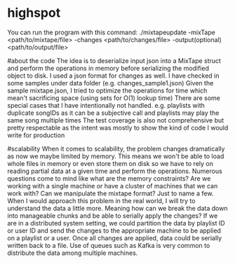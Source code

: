 # highspot
You can run the program with this command:
./mixtapeupdate -mixTape <path/to/mixtape/file> -changes <path/to/changes/file> -output(optional) <path/to/output/file>

#about the code
The idea is to deserialize input json into a MixTape struct and perform the operations in memory before serializing the modified object to disk.
I used a json format for changes as well. I have checked in some samples under data folder (e.g. changes_sample1.json)
Given the sample mixtape.json, I tried to optimize the operations for time which mean't sacrificing space (using sets for O(1) lookup time)
There are some special cases that I have intentionally not handled. e.g. playlists with duplicate songIDs as it can be a subjective call and playlists may play the same song multiple times
The test coverage is also not comprehensive but pretty respectable as the intent was mostly to show the kind of code I would write for production

#scalability
When it comes to scalability, the problem changes dramatically as now we maybe limited by memory. This means we won't be able to load whole files in memory or even store them on disk so we have to rely on reading partial data at a given time and perform the operations.
Numerous questions come to mind like what are the memory constraints? Are we working with a single machine or have a cluster of machines that we can work with? Can we manipulate the mixtape format? Just to name a few.
When I would approach this problem in the real world, I will try to understand the data a little more. Meaning how can we break the data down into manageable chunks and be able to serially apply the changes? If we are in a distributed system setting, we could partition the data by playlist ID or user ID and send the changes to the appropriate machine to be applied on a playlist or a user. Once all changes are applied, data could be serially written back to a file. Use of queues such as Kafka is very common to distribute the data among multiple machines.

